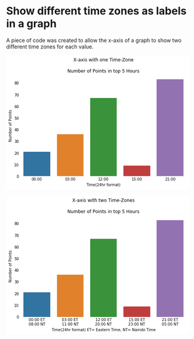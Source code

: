 # Show different time zones as labels in a graph
A piece of code was created to allow the x-axis of a graph to show two different time zones for each value.

![text](times1.png 'graph1') </p>

![text](times2.png 'graph2')

